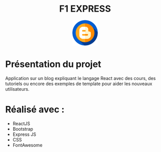 <!-- PROJECT LOGO -->
<h1 align="center">F1 EXPRESS</h1>
<div align="center">
  <img src="src/assets/blogger.png" alt="Logo" width="80" height="80">
</div>


<!-- Présentation du projet -->
# Présentation du projet

Application sur un blog expliquant le langage React avec des cours, des tutoriels ou encore des exemples de template pour aider les nouveaux utilisateurs.


<!-- Réalisé -->
# Réalisé avec :

* ReactJS
* Bootstrap
* Express JS
* CSS
* FontAwesome
